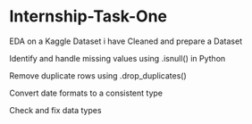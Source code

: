 # Internship-Task-One
EDA on a Kaggle Dataset
i have Cleaned and prepare a Dataset

 Identify and handle missing values using .isnull() in Python
 
 Remove duplicate rows using .drop_duplicates() 
 
 Convert date formats to a consistent type 
 
 Check and fix data types 

